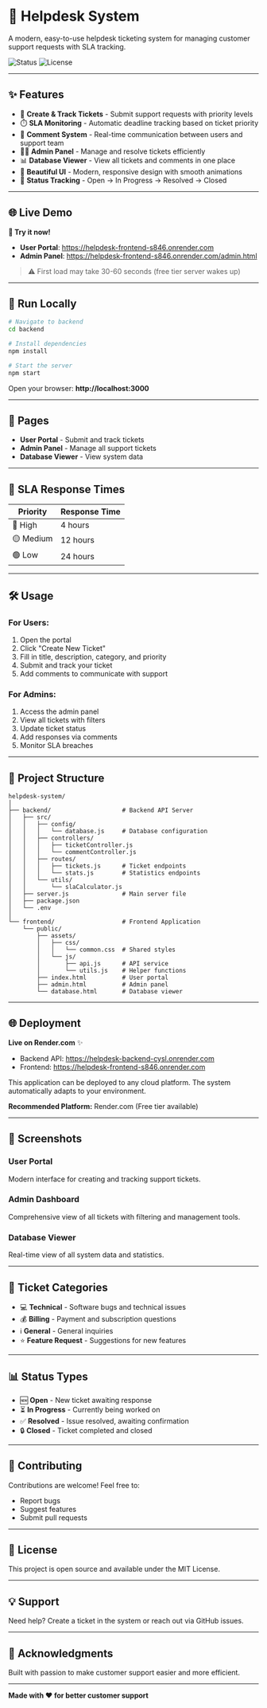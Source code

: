 # 🎫 Helpdesk System

A modern, easy-to-use helpdesk ticketing system for managing customer support requests with SLA tracking.

![Status](https://img.shields.io/badge/status-active-success.svg)
![License](https://img.shields.io/badge/license-MIT-blue.svg)

---

## ✨ Features

- 📝 **Create & Track Tickets** - Submit support requests with priority levels
- ⏱️ **SLA Monitoring** - Automatic deadline tracking based on ticket priority
- 💬 **Comment System** - Real-time communication between users and support team
- 👨‍💼 **Admin Panel** - Manage and resolve tickets efficiently
- 📊 **Database Viewer** - View all tickets and comments in one place
- 🎨 **Beautiful UI** - Modern, responsive design with smooth animations
- 🔄 **Status Tracking** - Open → In Progress → Resolved → Closed

---

## 🌐 Live Demo

**🎉 Try it now!**

- **User Portal**: https://helpdesk-frontend-s846.onrender.com
- **Admin Panel**: https://helpdesk-frontend-s846.onrender.com/admin.html

> ⚠️ First load may take 30-60 seconds (free tier server wakes up)

---

## 🚀 Run Locally

```bash
# Navigate to backend
cd backend

# Install dependencies
npm install

# Start the server
npm start
```

Open your browser: **http://localhost:3000**

---

## 📱 Pages

- **User Portal** - Submit and track tickets
- **Admin Panel** - Manage all support tickets
- **Database Viewer** - View system data

---

## 🎯 SLA Response Times

| Priority | Response Time |
|----------|--------------|
| 🔴 High | 4 hours |
| 🟡 Medium | 12 hours |
| 🟢 Low | 24 hours |

---

## 🛠️ Usage

### For Users:
1. Open the portal
2. Click "Create New Ticket"
3. Fill in title, description, category, and priority
4. Submit and track your ticket
5. Add comments to communicate with support

### For Admins:
1. Access the admin panel
2. View all tickets with filters
3. Update ticket status
4. Add responses via comments
5. Monitor SLA breaches

---

## 📂 Project Structure

```
helpdesk-system/
│
├── backend/                    # Backend API Server
│   ├── src/
│   │   ├── config/
│   │   │   └── database.js     # Database configuration
│   │   ├── controllers/
│   │   │   ├── ticketController.js
│   │   │   └── commentController.js
│   │   ├── routes/
│   │   │   ├── tickets.js      # Ticket endpoints
│   │   │   └── stats.js        # Statistics endpoints
│   │   └── utils/
│   │       └── slaCalculator.js
│   ├── server.js               # Main server file
│   ├── package.json
│   └── .env
│
└── frontend/                   # Frontend Application
    └── public/
        ├── assets/
        │   ├── css/
        │   │   └── common.css  # Shared styles
        │   └── js/
        │       ├── api.js      # API service
        │       └── utils.js    # Helper functions
        ├── index.html          # User portal
        ├── admin.html          # Admin panel
        └── database.html       # Database viewer
```

---

## 🌐 Deployment

**Live on Render.com** ✨

- Backend API: https://helpdesk-backend-cysl.onrender.com
- Frontend: https://helpdesk-frontend-s846.onrender.com

This application can be deployed to any cloud platform. The system automatically adapts to your environment.

**Recommended Platform:** Render.com (Free tier available)

---

## 📸 Screenshots

### User Portal
Modern interface for creating and tracking support tickets.

### Admin Dashboard
Comprehensive view of all tickets with filtering and management tools.

### Database Viewer
Real-time view of all system data and statistics.

---

## 🎨 Ticket Categories

- 💻 **Technical** - Software bugs and technical issues
- 💰 **Billing** - Payment and subscription questions
- ℹ️ **General** - General inquiries
- ⭐ **Feature Request** - Suggestions for new features

---

## 📊 Status Types

- 🆕 **Open** - New ticket awaiting response
- ⏳ **In Progress** - Currently being worked on
- ✅ **Resolved** - Issue resolved, awaiting confirmation
- 🔒 **Closed** - Ticket completed and closed

---

## 🤝 Contributing

Contributions are welcome! Feel free to:
- Report bugs
- Suggest features
- Submit pull requests

---

## 📝 License

This project is open source and available under the MIT License.

---

## 💡 Support

Need help? Create a ticket in the system or reach out via GitHub issues.

---

## 🎉 Acknowledgments

Built with passion to make customer support easier and more efficient.

---

**Made with ❤️ for better customer support**